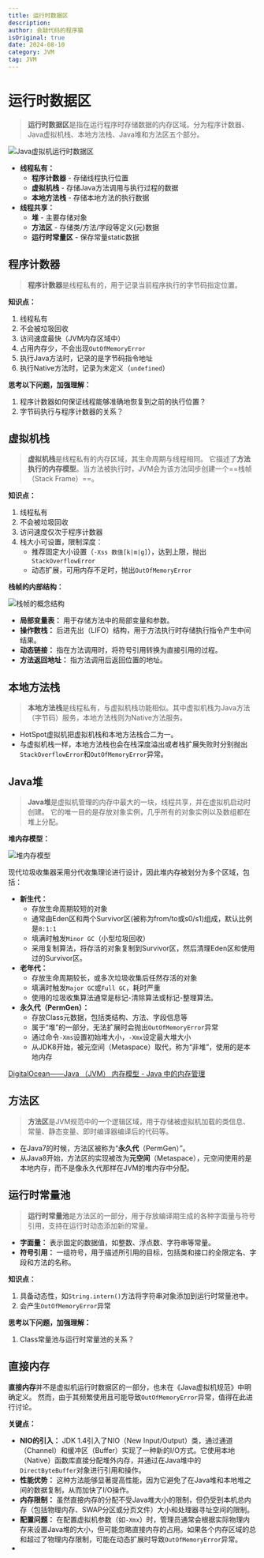 ```yaml
---
title: 运行时数据区
description:
author: 会敲代码的程序猿
isOriginal: true
date: 2024-08-10
category: JVM
tag: JVM
---
```


# 运行时数据区

> **运行时数据区**是指在运行程序时存储数据的内存区域。分为程序计数器、Java虚拟机栈、本地方法栈、Java堆和方法区五个部分。

![Java虚拟机运行时数据区](https://img.geekyspace.cn/pictures/2024/202408102247073.png)

* **线程私有：**
  * **程序计数器** - 存储线程执行位置
  * **虚拟机栈** - 存储Java方法调用与执行过程的数据
  * **本地方法栈** - 存储本地方法的执行数据
* **线程共享：**
  * **堆** - 主要存储对象
  * **方法区** - 存储类/方法/字段等定义(元)数据
  * **运行时常量区** - 保存常量static数据

## 程序计数器

> **程序计数器**是线程私有的，用于记录当前程序执行的字节码指定位置。

**知识点：**

1. 线程私有
2. 不会被垃圾回收
3. 访问速度最快（JVM内存区域中）
4. 占用内存少，不会出现`OutOfMemoryError`
5. 执行Java方法时，记录的是字节码指令地址
6. 执行Native方法时，记录为未定义（`undefined`）

**思考以下问题，加强理解：**

1. 程序计数器如何保证线程能够准确地恢复到之前的执行位置？
2. 字节码执行与程序计数器的关系？

## 虚拟机栈

> **虚拟机栈**是线程私有的内存区域，其生命周期与线程相同。
> 它描述了**方法执行的内存模型**。当方法被执行时，JVM会为该方法同步创建一个==栈帧（Stack Frame）==。

**知识点：**

1. 线程私有 
2. 不会被垃圾回收 
3. 访问速度仅次于程序计数器
4. 栈大小可设置，限制深度：
   * 推荐固定大小设置（`-Xss 数值[k|m|g]`），达到上限，抛出`StackOverflowError`
   * 动态扩展，可用内存不足时，抛出`OutOfMemoryError`

**栈帧的内部结构：**

![栈帧的概念结构](https://pdai.tech/images/jvm/jvm/0082zybply1gc8tjehg8bj318m0lbtbu.jpg)

* **局部变量表：** 用于存储方法中的局部变量和参数。
* **操作数栈：** 后进先出（LIFO）结构，用于方法执行时存储执行指令产生中间结果。
* **动态链接：** 指在方法调用时，将符号引用转换为直接引用的过程。
* **方法返回地址：** 指方法调用后返回位置的地址。

## 本地方法栈

> **本地方法栈**是线程私有，与虚拟机栈功能相似。其中虚拟机栈为Java方法（字节码）服务，本地方法栈则为Native方法服务。

* HotSpot虚拟机把虚拟机栈和本地方法栈合二为一。
* 与虚拟机栈一样，本地方法栈也会在栈深度溢出或者栈扩展失败时分别抛出`StackOverflowError`和`OutOfMemoryError`异常。

## Java堆

> **Java堆**是虚拟机管理的内存中最大的一块，线程共享，并在虚拟机启动时创建。
> 它的唯一目的是存放对象实例，几乎所有的对象实例以及数组都在堆上分配。

**堆内存模型：**

![堆内存模型](https://img.geekyspace.cn/pictures/2024/202407172004168.png)

现代垃圾收集器采用分代收集理论进行设计，因此堆内存被划分为多个区域，包括：

* **新生代：**
  * 存放生命周期较短的对象 
  * 通常由Eden区和两个Survivor区(被称为from/to或s0/s1)组成，默认比例是`8:1:1`
  * 填满时触发`Minor GC`（小型垃圾回收）
  * 采用复制算法，将存活的对象复制到Survivor区，然后清理Eden区和使用过的Survivor区。
* **老年代：**
  * 存放生命周期较长，或多次垃圾收集后任然存活的对象
  * 填满时触发`Major GC`或`Full GC`，耗时严重
  * 使用的垃圾收集算法通常是标记-清除算法或标记-整理算法。
* **永久代（PermGen）：** 
  * 存放Class元数据，包括类结构、方法、字段信息等
  * 属于“堆”的一部分，无法扩展时会抛出`OutOfMemoryError`异常
  * 通过命令`-Xms`设置初始堆大小，`-Xmx`设定最大堆大小
  * 从JDK8开始，被元空间（Metaspace）取代，称为“非堆”，使用的是本地内存

[DigitalOcean——Java （JVM） 内存模型 - Java 中的内存管理](https://www.digitalocean.com/community/tutorials/java-jvm-memory-model-memory-management-in-java)

## 方法区

> **方法区**是JVM规范中的一个逻辑区域，用于存储被虚拟机加载的类信息、常量、静态变量、即时编译器编译后的代码等。

* 在Java7的时候，方法区被称为“**永久代**（PermGen）”。 
* 从Java8开始，方法区的实现被改为**元空间**（Metaspace），元空间使用的是本地内存，而不是像永久代那样在JVM的堆内存中分配。

## 运行时常量池

> **运行时常量池**是方法区的一部分，用于存放编译期生成的各种字面量与符号引用，支持在运行时动态添加新的常量。

* **字面量：** 表示固定的数据值，如整数、浮点数、字符串等常量。
* **符号引用：** 一组符号，用于描述所引用的目标，包括类和接口的全限定名、字段和方法的名称。

**知识点：**

1. 具备动态性，如`String.intern()`方法将字符串对象添加到运行时常量池中。 
2. 会产生`OutOfMemoryError`异常

**思考以下问题，加强理解：**

1. Class常量池与运行时常量池的关系？

## 直接内存

**直接内存**并不是虚拟机运行时数据区的一部分，也未在《Java虚拟机规范》中明确定义。
然而，由于其频繁使用且可能导致`OutOfMemoryError`异常，值得在此进行讨论。

**关键点：**
- **NIO的引入：** JDK 1.4引入了NIO（New Input/Output）类，通过通道（Channel）和缓冲区（Buffer）实现了一种新的I/O方式。它使用本地（Native）函数库直接分配堆外内存，并通过在Java堆中的`DirectByteBuffer`对象进行引用和操作。
- **性能优势：** 这种方法能够显著提高性能，因为它避免了在Java堆和本地堆之间的数据复制，从而加快了I/O操作。
- **内存限制：** 虽然直接内存的分配不受Java堆大小的限制，但仍受到本机总内存（包括物理内存、SWAP分区或分页文件）大小和处理器寻址空间的限制。
- **配置问题：** 在配置虚拟机参数（如`-Xmx`）时，管理员通常会根据实际物理内存来设置Java堆的大小，但可能忽略直接内存的占用。如果各个内存区域的总和超过了物理内存限制，可能在动态扩展时导致`OutOfMemoryError`异常。
- 